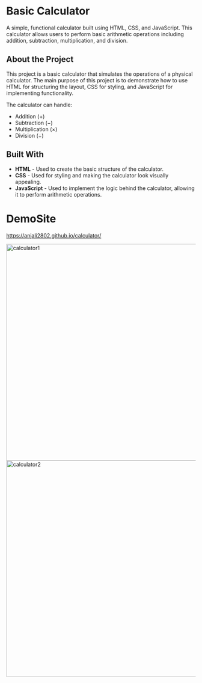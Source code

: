 # Basic Calculator

A simple, functional calculator built using HTML, CSS, and JavaScript. This calculator allows users to perform basic arithmetic operations including addition, subtraction, multiplication, and division.

## About the Project

This project is a basic calculator that simulates the operations of a physical calculator. The main purpose of this project is to demonstrate how to use HTML for structuring the layout, CSS for styling, and JavaScript for implementing functionality.

The calculator can handle:
- Addition (+)
- Subtraction (−)
- Multiplication (×)
- Division (÷)

## Built With

- **HTML** - Used to create the basic structure of the calculator.
- **CSS** - Used for styling and making the calculator look visually appealing.
- **JavaScript** - Used to implement the logic behind the calculator, allowing it to perform arithmetic operations.


# DemoSite
https://anjali2802.github.io/calculator/

<img width="576" alt="calculator1" src="https://github.com/user-attachments/assets/bb7ae5d9-8dd4-4397-92f3-36c387b45844">


<img width="576" alt="calculator2" src="https://github.com/user-attachments/assets/e1459756-099e-437a-b2f8-10d378cc2d3c">




